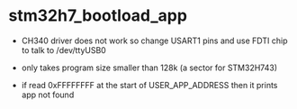 # stm32h7_bootload_app


- CH340 driver does not work so change USART1 pins and use FDTI chip to talk to /dev/ttyUSB0

- only takes program size smaller than 128k (a sector for STM32H743)
- if read 0xFFFFFFFF at the start of USER_APP_ADDRESS then it prints app not found


